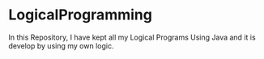 # LogicalProgramming
In this Repository, I have kept all my Logical Programs Using Java and it is develop by using my own logic.
